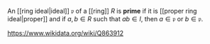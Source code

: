 An [[ring ideal|ideal]] $\mathfrak p$ of a [[ring]] $R$ is **prime** if it is [[proper ring ideal|proper]] and if $a,b\in R$ such that $ab \in I$, then $a\in \mathfrak p$ or $b\in \mathfrak p$. 

https://www.wikidata.org/wiki/Q863912